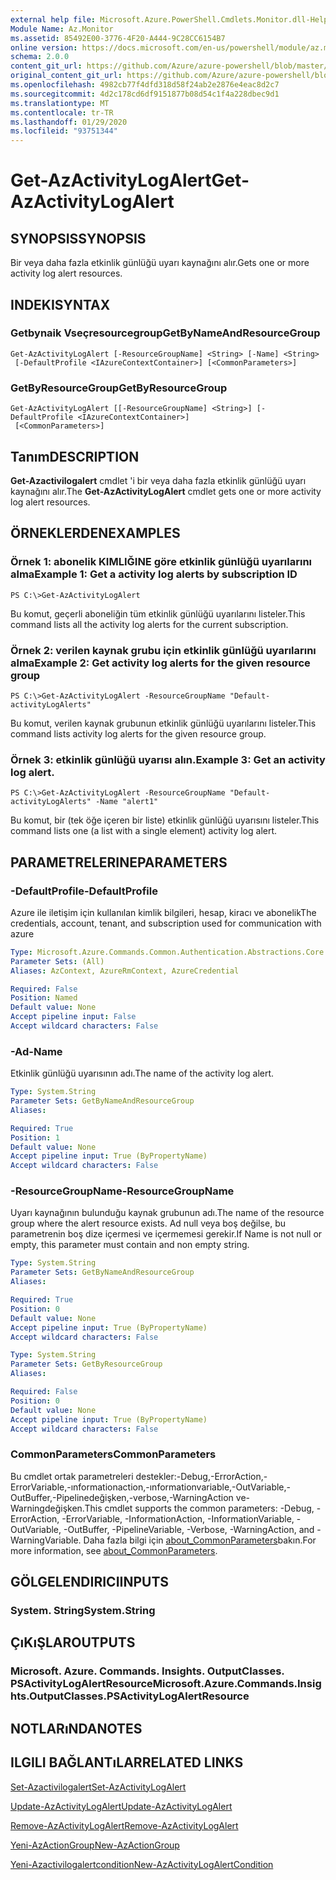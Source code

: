 ```yaml
---
external help file: Microsoft.Azure.PowerShell.Cmdlets.Monitor.dll-Help.xml
Module Name: Az.Monitor
ms.assetid: 85492E00-3776-4F20-A444-9C28CC6154B7
online version: https://docs.microsoft.com/en-us/powershell/module/az.monitor/get-azactivitylogalert
schema: 2.0.0
content_git_url: https://github.com/Azure/azure-powershell/blob/master/src/Monitor/Monitor/help/Get-AzActivityLogAlert.md
original_content_git_url: https://github.com/Azure/azure-powershell/blob/master/src/Monitor/Monitor/help/Get-AzActivityLogAlert.md
ms.openlocfilehash: 4982cb77f4dfd318d58f24ab2e2876e4eac8d2c7
ms.sourcegitcommit: 4d2c178cd6df9151877b08d54c1f4a228dbec9d1
ms.translationtype: MT
ms.contentlocale: tr-TR
ms.lasthandoff: 01/29/2020
ms.locfileid: "93751344"
---
```

# <span data-ttu-id="b3f08-101">Get-AzActivityLogAlert</span><span class="sxs-lookup"><span data-stu-id="b3f08-101">Get-AzActivityLogAlert</span></span>

## <span data-ttu-id="b3f08-102">SYNOPSIS</span><span class="sxs-lookup"><span data-stu-id="b3f08-102">SYNOPSIS</span></span>
<span data-ttu-id="b3f08-103">Bir veya daha fazla etkinlik günlüğü uyarı kaynağını alır.</span><span class="sxs-lookup"><span data-stu-id="b3f08-103">Gets one or more activity log alert resources.</span></span>

## <span data-ttu-id="b3f08-104">INDEKI</span><span class="sxs-lookup"><span data-stu-id="b3f08-104">SYNTAX</span></span>

### <span data-ttu-id="b3f08-105">Getbynaik Vseçresourcegroup</span><span class="sxs-lookup"><span data-stu-id="b3f08-105">GetByNameAndResourceGroup</span></span>
```
Get-AzActivityLogAlert [-ResourceGroupName] <String> [-Name] <String>
 [-DefaultProfile <IAzureContextContainer>] [<CommonParameters>]
```

### <span data-ttu-id="b3f08-106">GetByResourceGroup</span><span class="sxs-lookup"><span data-stu-id="b3f08-106">GetByResourceGroup</span></span>
```
Get-AzActivityLogAlert [[-ResourceGroupName] <String>] [-DefaultProfile <IAzureContextContainer>]
 [<CommonParameters>]
```

## <span data-ttu-id="b3f08-107">Tanım</span><span class="sxs-lookup"><span data-stu-id="b3f08-107">DESCRIPTION</span></span>
<span data-ttu-id="b3f08-108">**Get-Azactivilogalert** cmdlet 'i bir veya daha fazla etkinlik günlüğü uyarı kaynağını alır.</span><span class="sxs-lookup"><span data-stu-id="b3f08-108">The **Get-AzActivityLogAlert** cmdlet gets one or more activity log alert resources.</span></span>

## <span data-ttu-id="b3f08-109">ÖRNEKLERDEN</span><span class="sxs-lookup"><span data-stu-id="b3f08-109">EXAMPLES</span></span>

### <span data-ttu-id="b3f08-110">Örnek 1: abonelik KIMLIĞINE göre etkinlik günlüğü uyarılarını alma</span><span class="sxs-lookup"><span data-stu-id="b3f08-110">Example 1: Get a activity log alerts by subscription ID</span></span>
```
PS C:\>Get-AzActivityLogAlert
```

<span data-ttu-id="b3f08-111">Bu komut, geçerli aboneliğin tüm etkinlik günlüğü uyarılarını listeler.</span><span class="sxs-lookup"><span data-stu-id="b3f08-111">This command lists all the activity log alerts for the current subscription.</span></span>

### <span data-ttu-id="b3f08-112">Örnek 2: verilen kaynak grubu için etkinlik günlüğü uyarılarını alma</span><span class="sxs-lookup"><span data-stu-id="b3f08-112">Example 2: Get activity log alerts for the given resource group</span></span>
```
PS C:\>Get-AzActivityLogAlert -ResourceGroupName "Default-activityLogAlerts"
```

<span data-ttu-id="b3f08-113">Bu komut, verilen kaynak grubunun etkinlik günlüğü uyarılarını listeler.</span><span class="sxs-lookup"><span data-stu-id="b3f08-113">This command lists activity log alerts for the given resource group.</span></span>

### <span data-ttu-id="b3f08-114">Örnek 3: etkinlik günlüğü uyarısı alın.</span><span class="sxs-lookup"><span data-stu-id="b3f08-114">Example 3: Get an activity log alert.</span></span>
```
PS C:\>Get-AzActivityLogAlert -ResourceGroupName "Default-activityLogAlerts" -Name "alert1"
```

<span data-ttu-id="b3f08-115">Bu komut, bir (tek öğe içeren bir liste) etkinlik günlüğü uyarısını listeler.</span><span class="sxs-lookup"><span data-stu-id="b3f08-115">This command lists one (a list with a single element) activity log alert.</span></span>

## <span data-ttu-id="b3f08-116">PARAMETRELERINE</span><span class="sxs-lookup"><span data-stu-id="b3f08-116">PARAMETERS</span></span>

### <span data-ttu-id="b3f08-117">-DefaultProfile</span><span class="sxs-lookup"><span data-stu-id="b3f08-117">-DefaultProfile</span></span>
<span data-ttu-id="b3f08-118">Azure ile iletişim için kullanılan kimlik bilgileri, hesap, kiracı ve abonelik</span><span class="sxs-lookup"><span data-stu-id="b3f08-118">The credentials, account, tenant, and subscription used for communication with azure</span></span>

```yaml
Type: Microsoft.Azure.Commands.Common.Authentication.Abstractions.Core.IAzureContextContainer
Parameter Sets: (All)
Aliases: AzContext, AzureRmContext, AzureCredential

Required: False
Position: Named
Default value: None
Accept pipeline input: False
Accept wildcard characters: False
```

### <span data-ttu-id="b3f08-119">-Ad</span><span class="sxs-lookup"><span data-stu-id="b3f08-119">-Name</span></span>
<span data-ttu-id="b3f08-120">Etkinlik günlüğü uyarısının adı.</span><span class="sxs-lookup"><span data-stu-id="b3f08-120">The name of the activity log alert.</span></span>

```yaml
Type: System.String
Parameter Sets: GetByNameAndResourceGroup
Aliases:

Required: True
Position: 1
Default value: None
Accept pipeline input: True (ByPropertyName)
Accept wildcard characters: False
```

### <span data-ttu-id="b3f08-121">-ResourceGroupName</span><span class="sxs-lookup"><span data-stu-id="b3f08-121">-ResourceGroupName</span></span>
<span data-ttu-id="b3f08-122">Uyarı kaynağının bulunduğu kaynak grubunun adı.</span><span class="sxs-lookup"><span data-stu-id="b3f08-122">The name of the resource group where the alert resource exists.</span></span>
<span data-ttu-id="b3f08-123">Ad null veya boş değilse, bu parametrenin boş dize içermesi ve içermemesi gerekir.</span><span class="sxs-lookup"><span data-stu-id="b3f08-123">If Name is not null or empty, this parameter must contain and non empty string.</span></span>

```yaml
Type: System.String
Parameter Sets: GetByNameAndResourceGroup
Aliases:

Required: True
Position: 0
Default value: None
Accept pipeline input: True (ByPropertyName)
Accept wildcard characters: False
```

```yaml
Type: System.String
Parameter Sets: GetByResourceGroup
Aliases:

Required: False
Position: 0
Default value: None
Accept pipeline input: True (ByPropertyName)
Accept wildcard characters: False
```

### <span data-ttu-id="b3f08-124">CommonParameters</span><span class="sxs-lookup"><span data-stu-id="b3f08-124">CommonParameters</span></span>
<span data-ttu-id="b3f08-125">Bu cmdlet ortak parametreleri destekler:-Debug,-ErrorAction,-ErrorVariable,-ınformationaction,-ınformationvariable,-OutVariable,-OutBuffer,-Pipelinedeğişken,-verbose,-WarningAction ve-Warningdeğişken.</span><span class="sxs-lookup"><span data-stu-id="b3f08-125">This cmdlet supports the common parameters: -Debug, -ErrorAction, -ErrorVariable, -InformationAction, -InformationVariable, -OutVariable, -OutBuffer, -PipelineVariable, -Verbose, -WarningAction, and -WarningVariable.</span></span> <span data-ttu-id="b3f08-126">Daha fazla bilgi için [about_CommonParameters](https://go.microsoft.com/fwlink/?LinkID=113216)bakın.</span><span class="sxs-lookup"><span data-stu-id="b3f08-126">For more information, see [about_CommonParameters](https://go.microsoft.com/fwlink/?LinkID=113216).</span></span>

## <span data-ttu-id="b3f08-127">GÖLGELENDIRICI</span><span class="sxs-lookup"><span data-stu-id="b3f08-127">INPUTS</span></span>

### <span data-ttu-id="b3f08-128">System. String</span><span class="sxs-lookup"><span data-stu-id="b3f08-128">System.String</span></span>

## <span data-ttu-id="b3f08-129">ÇıKıŞLAR</span><span class="sxs-lookup"><span data-stu-id="b3f08-129">OUTPUTS</span></span>

### <span data-ttu-id="b3f08-130">Microsoft. Azure. Commands. Insights. OutputClasses. PSActivityLogAlertResource</span><span class="sxs-lookup"><span data-stu-id="b3f08-130">Microsoft.Azure.Commands.Insights.OutputClasses.PSActivityLogAlertResource</span></span>

## <span data-ttu-id="b3f08-131">NOTLARıNDA</span><span class="sxs-lookup"><span data-stu-id="b3f08-131">NOTES</span></span>

## <span data-ttu-id="b3f08-132">ILGILI BAĞLANTıLAR</span><span class="sxs-lookup"><span data-stu-id="b3f08-132">RELATED LINKS</span></span>

[<span data-ttu-id="b3f08-133">Set-Azactivilogalert</span><span class="sxs-lookup"><span data-stu-id="b3f08-133">Set-AzActivityLogAlert</span></span>](./Set-AzActivityLogAlert.md)

[<span data-ttu-id="b3f08-134">Update-AzActivityLogAlert</span><span class="sxs-lookup"><span data-stu-id="b3f08-134">Update-AzActivityLogAlert</span></span>](./Update-AzActivityLogAlert.md)

[<span data-ttu-id="b3f08-135">Remove-AzActivityLogAlert</span><span class="sxs-lookup"><span data-stu-id="b3f08-135">Remove-AzActivityLogAlert</span></span>](./Remove-AzActivityLogAlert.md)

[<span data-ttu-id="b3f08-136">Yeni-AzActionGroup</span><span class="sxs-lookup"><span data-stu-id="b3f08-136">New-AzActionGroup</span></span>](./New-AzActionGroup.md)

[<span data-ttu-id="b3f08-137">Yeni-Azactivilogalertcondition</span><span class="sxs-lookup"><span data-stu-id="b3f08-137">New-AzActivityLogAlertCondition</span></span>](./Get-AzActivityLogAlertCondition.md)
